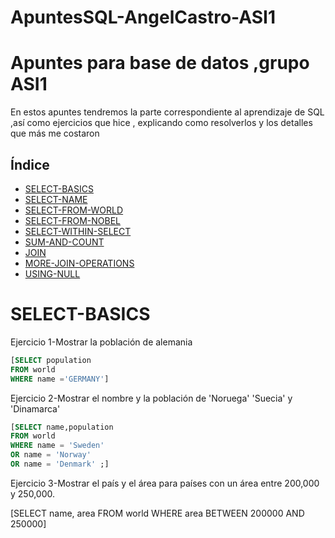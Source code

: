 # ApuntesSQL-AngelCastro-ASI1
# Apuntes para base de datos ,grupo ASI1
En estos apuntes tendremos la parte correspondiente al aprendizaje de SQL ,así como ejercicios que hice , explicando como resolverlos y los detalles que más me costaron
## Índice
- [SELECT-BASICS](#select-basics)
- [SELECT-NAME](#SELECT-NAME)
- [SELECT-FROM-WORLD](#SELECT-FROM-WORLD)
- [SELECT-FROM-NOBEL](#SELECT-FROM-NOBEL)
- [SELECT-WITHIN-SELECT](#SELECT-WITHIN-SELECT)
- [SUM-AND-COUNT](#SUM-AND-COUNT)
- [JOIN](#JOIN)
- [MORE-JOIN-OPERATIONS](#MORE-JOIN-OPERATIONS)
- [USING-NULL](#USING-NULL)

# SELECT-BASICS


Ejercicio 1-Mostrar la población de alemania
```SQL
[SELECT population
FROM world
WHERE name ='GERMANY']
```
Ejercicio 2-Mostrar el nombre y la población de 'Noruega' 'Suecia' y 'Dinamarca'
```SQL
[SELECT name,population
FROM world
WHERE name = 'Sweden'
OR name = 'Norway'
OR name = 'Denmark' ;]
```
Ejercicio 3-Mostrar el país y el área para países con un área entre 200,000 y 250,000.

[SELECT name, area FROM world
  WHERE area BETWEEN 200000 AND 250000]
  
